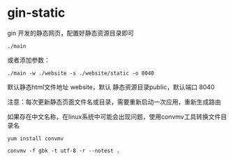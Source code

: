 # gin-static
gin 开发的静态网页，配置好静态资源目录即可

```shell
./main
```

或者添加参数：

```shell
./main -w ./website -s ./website/static -o 8040
```

 默认静态html文件地址 website，默认 静态资源目录public，默认端口 8040



注意：每次更新静态页面文件名或目录，需要重新启动一次应用，重新生成路由



如果存在中文名称，在linux系统中可能会出现问题，使用convmv工具转换文件目录名

```shell
yum install convmv

convmv -f gbk -t utf-8 -r --notest .
```

